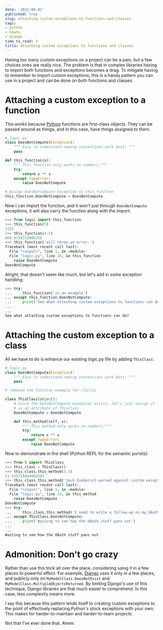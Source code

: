 ```yaml
---
date: '2012-08-02'
published: true
slug: attaching-custom-exceptions-to-functions-and-classes
tags:
- python
- howto
- django
time_to_read: 3
title: Attaching custom exceptions to functions and classes
---
```


Having too many custom exceptions on a project can be a pain, but a few
choices ones are really nice. The problem is that in complex libraries
having to import both functions and exceptions becomes a drag. To
mitigate having to remember to import custom exceptions, this is a handy
pattern you can use in a project and can be done on both functions and
classes.

Attaching a custom exception to a function
==========================================

This works because [Python](http://python.org) functions are first-class
objects. They can be passed around as things, and in this case, have
things assigned to them.

``` python
# logic.py
class DoesNotCompute(Exception):
    """ Easy to understand naming conventions work best! """
    pass

def this_function(x):
    """ This function only works on numbers."""
    try:
        return x ** x 
    except TypeError:
        raise DoesNotCompute

# Assign DoesNotCompute exception to this_function
this_function.DoesNotCompute = DoesNotCompute
```

Now I can import the function, and it won't just through
`DoesNotCompute` exceptions, it will also carry the function along with
the import:

``` python
>>> from logic import this_function
>>> this_function(5)
3125
>>> this_function(4.5)
869.8739233809259
>>> this_function('will throw an error.')
Traceback (most recent call last):
  File "<input>", line 1, in <module>
  File "logic.py", line 10, in this_function
    raise DoesNotCompute
DoesNotCompute
```

Alright, that doesn't seem like much, but let's add in some exception
handling:

``` python
>>> try:
...     this_function('is an example')
... except this_function.DoesNotCompute:
...     print('See what attaching custom exceptions to functions can do?')
...     
... 
See what attaching custom exceptions to functions can do?
```

Attaching the custom exception to a class
=========================================

All we have to do is enhance our existing logic.py file by adding
`ThisClass`:

``` python
# logic.py
class DoesNotCompute(Exception):
    """ Easy to understand naming conventions work best! """
    pass

# removed the function example for clarity

class ThisClass(object):
    # Since the DoesNotCompute exception exists, let's just assign it
    # as an attribute of ThisClass
    DoesNotCompute = DoesNotCompute 

    def this_method(self, x):
        """ This method only works on numbers."""
        try:
            return x ** x 
        except TypeError:
            raise DoesNotCompute
```

Now to demonstrate in the shell (Python REPL for the semantic purists):

``` python
>>> from t import ThisClass
>>> this_class = ThisClass()
>>> this_class.this_method(3.3)
51.415729444066585
>>> this_class.this_method('Jack Diederich warned against custom exceptions')
Traceback (most recent call last):
  File "<input>", line 1, in <module>
  File "logic.py", line 24, in this_method
    raise DoesNotCompute
DoesNotCompute
>>> try:
...     this_class.this_method('I need to write a follow-up on my OAuth post')
... except ThisClass.DoesNotCompute:
...     print('Waiting to see how the OAuth stuff pans out')
...
... 
Waiting to see how the OAuth stuff pans out
```

Admonition: Don't go crazy
===========================

Rather than use this trick all over the place, considering using it in a
few places to powerful effect. For example,
[Django](http://djangoproject.com) uses it only in a few places, and
publicly only on `MyModelClass.DoesNotExist` and
`MyModelClass.MultipleObjectsReturned`. By limiting Django's use of
this technique, Django libraries are that much easier to comprehend. In
this case, less complexity means more.

I say this because this pattern lends itself to creating custom
exceptions to the point of effectively replacing Python's stock
exceptions with your own. This makes for harder-to-maintain and
harder-to-learn projects.

Not that I've ever done that. Ahem.
